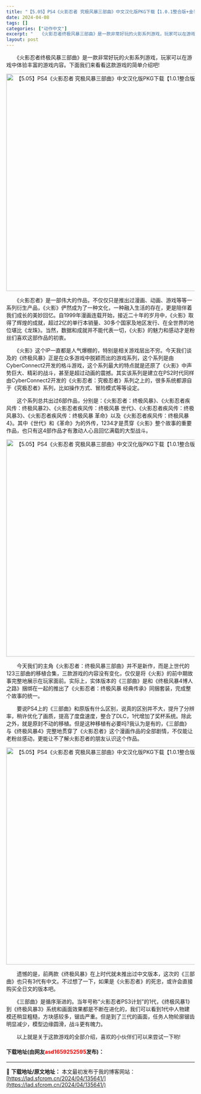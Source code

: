 ```yaml
---
title: "【5.05】PS4《火影忍者 究极风暴三部曲》中文汉化版PKG下载【1.0.1整合版+金手指】"
date: 2024-04-08
tags: []
categories: ["动作中文"]
excerpt: "　　《火影忍者终极风暴三部曲》是一款非常好玩的火影系列游戏，玩家可以在游戏中体验丰富的游戏内容。下面我们来看看这款游戏的简单介绍吧! 　　《火影忍者》是一部伟大的作品，不仅仅只是推出过漫画、动画、游戏等等一系列衍生产品，《火影》俨然成为了一种文化，一种融入生活的存在，更是陪伴着我们成长的美妙回忆。自&hellip;"
layout: post
---
```


 <p>　　《火影忍者终极风暴三部曲》是一款非常好玩的火影系列游戏，玩家可以在游戏中体验丰富的游戏内容。下面我们来看看这款游戏的简单介绍吧!</p> <p align="center"><img align="" border="0" src="https://lad.sfcrom.cn/wp-content/uploads/2024/04/20240408_6613567cc0374.webp" width="580" alt="【5.05】PS4《火影忍者 究极风暴三部曲》中文汉化版PKG下载【1.0.1整合版+金手指】" /></p> <p>　　《火影忍者》是一部伟大的作品，不仅仅只是推出过漫画、动画、游戏等等一系列衍生产品，《火影》俨然成为了一种文化，一种融入生活的存在，更是陪伴着我们成长的美妙回忆。自1999年漫画连载开始，接近二十年的岁月中，《火影》取得了辉煌的成就，超过2亿的单行本销量、30多个国家及地区发行、在全世界的地位堪比《龙珠》。当然，数据和成就并不能代表一切，《火影》的魅力和感动才是粉丝们喜欢这部作品的初衷。</p> <p>　　《火影》这个IP一直都是人气爆棚的，特别是相关游戏层出不穷。今天我们谈及的《终极风暴》正是在众多游戏中脱颖而出的游戏系列，这个系列是由CyberConnect2开发的格斗游戏，这个系列最大的特点就是还原了《火影》中声势巨大、精彩的战斗，甚至是超过动画的震撼。其实该系列是建立在PS2时代同样由CyberConnect2开发的《火影忍者：究极忍者》系列之上的，很多系统都源自于《究极忍者》系列，比如操作方式、冒险模式等等设定。</p> <p>　　这个系列总共出过6部作品，分别是：《火影忍者：终极风暴》、《火影忍者疾风传：终极风暴2》、《火影忍者疾风传：终极风暴 世代》、《火影忍者疾风传：终极风暴3》、《火影忍者疾风传：终极风暴 革命》以及《火影忍者疾风传：终极风暴4》。其中《世代》和《革命》为的外传，1234才是贯穿《火影》整个故事的重要作品，也只有这4部作品才有激动人心且回忆满载的大型战斗。</p> <p align="center"><img align="" border="0" src="https://lad.sfcrom.cn/wp-content/uploads/2024/04/20240408_6613567d23a81.webp" width="580" alt="【5.05】PS4《火影忍者 究极风暴三部曲》中文汉化版PKG下载【1.0.1整合版+金手指】" /></p> <p>　　今天我们的主角《火影忍者：终极风暴三部曲》并不是新作，而是上世代的123三部曲的移植合集，三款游戏的内容没有变化，仅仅是将《火影》的前中期故事完整地展示在玩家面前。实际上，实体版本的《三部曲》是和《终极风暴4博人之路》捆绑在一起的推出了《火影忍者：终极风暴 经典传承》同捆套装，完成整个故事的统一。</p> <p>　　要说PS4上的《三部曲》和原版有什么区别，说真的区别并不大，提升了分辨率，稍许优化了画质，提高了度盘速度，整合了DLC，1代增加了奖杯系统。除此之外，就是原封不动的移植。但是这种移植有必要吗?我认为是有的，《三部曲》与《终极风暴4》完整地贯穿了《火影忍者》这个漫画作品的全部剧情，不仅能让老粉丝感动，更能让不了解火影忍者的朋友认识这个作品。</p> <p align="center"><img align="" border="0" src="https://lad.sfcrom.cn/wp-content/uploads/2024/04/20240408_6613567d894b0.webp" width="580" alt="【5.05】PS4《火影忍者 究极风暴三部曲》中文汉化版PKG下载【1.0.1整合版+金手指】" /></p> <p>　　遗憾的是，前两款《终极风暴》在上时代就未推出过中文版本，这次的《三部曲》也只有3代有中文。不过想了一下，如果是《火影忍者》的死忠，或许会直接购买全日文的版本吧。</p> <p>　　《三部曲》是循序渐进的。当年号称&ldquo;火影忍者PS3计划&rdquo;的1代，《终极风暴1》到《终极风暴3》系统和画面效果都是不断在进化的，我们可以看到1代中人物建模还稍显粗糙，方块感较多，锯齿严重。但是到了三代的画面，任务人物轮廓锯齿明显减少，模型边缘圆滑，战斗更有魄力。</p> <p>　　以上就是关于这款游戏的全部介绍，喜欢的小伙伴们可以来尝试一下哟!</p> <p><h4>下载地址(由网友<font color="red">asd1659252595</font>发布)：</h4></p> 

---
📖 **下载地址/原文地址：** 本文最初发布于我的博客网站：[https://lad.sfcrom.cn/2024/04/135641/](https://lad.sfcrom.cn/2024/04/135641/)
